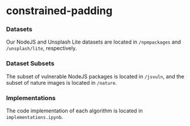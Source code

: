 # constrained-padding

### Datasets
Our NodeJS and Unsplash Lite datasets are located in ``/npmpackages`` and ``/unsplash/lite``, respectively.

### Dataset Subsets
The subset of vulnerable NodeJS packages is located in ``/jsvuln``, and the subset of nature images is located in ``/nature``.

### Implementations
The code implementation of each algorithm is located in ``implementations.ipynb``.
